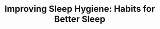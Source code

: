 ---
title: "Improving Sleep Hygiene: Habits for Better Sleep"
description: "Practical tips and strategies to improve your sleep hygiene and promote restful sleep."
tags: [sleep hygiene, sleep habits, sleep tips, sleep, insomnia]
---
